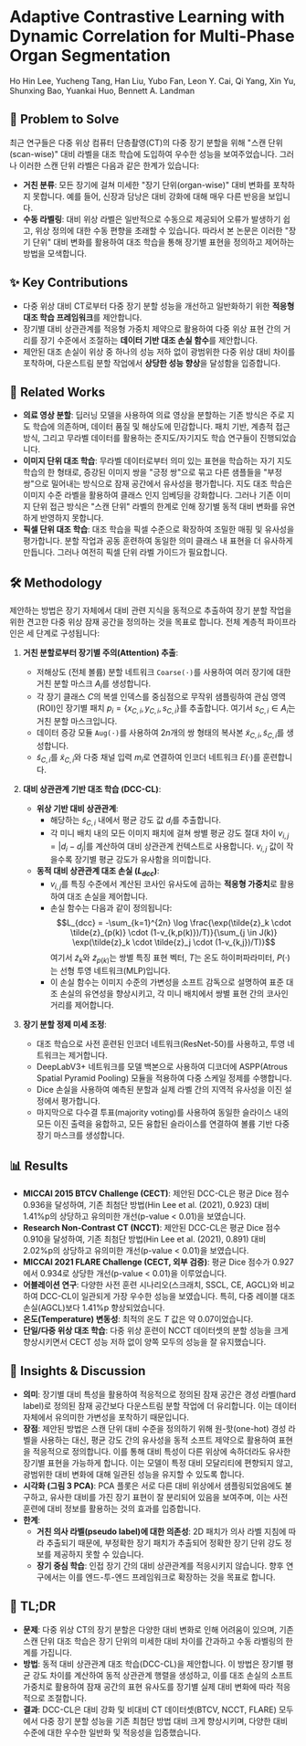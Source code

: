 # Adaptive Contrastive Learning with Dynamic Correlation for Multi-Phase Organ Segmentation

Ho Hin Lee, Yucheng Tang, Han Liu, Yubo Fan, Leon Y. Cai, Qi Yang, Xin Yu, Shunxing Bao, Yuankai Huo, Bennett A. Landman

## 🧩 Problem to Solve

최근 연구들은 다중 위상 컴퓨터 단층촬영(CT)의 다중 장기 분할을 위해 "스캔 단위(scan-wise)" 대비 라벨을 대조 학습에 도입하여 우수한 성능을 보여주었습니다. 그러나 이러한 스캔 단위 라벨은 다음과 같은 한계가 있습니다:

* **거친 분류**: 모든 장기에 걸쳐 미세한 "장기 단위(organ-wise)" 대비 변화를 포착하지 못합니다. 예를 들어, 신장과 담낭은 대비 강화에 대해 매우 다른 반응을 보입니다.
* **수동 라벨링**: 대비 위상 라벨은 일반적으로 수동으로 제공되어 오류가 발생하기 쉽고, 위상 정의에 대한 수동 편향을 초래할 수 있습니다.
따라서 본 논문은 이러한 "장기 단위" 대비 변화를 활용하여 대조 학습을 통해 장기별 표현을 정의하고 제어하는 방법을 모색합니다.

## ✨ Key Contributions

* 다중 위상 대비 CT로부터 다중 장기 분할 성능을 개선하고 일반화하기 위한 **적응형 대조 학습 프레임워크**를 제안합니다.
* 장기별 대비 상관관계를 적응형 가중치 제약으로 활용하여 다중 위상 표현 간의 거리를 장기 수준에서 조절하는 **데이터 기반 대조 손실 함수**를 제안합니다.
* 제안된 대조 손실이 위상 중 하나의 성능 저하 없이 광범위한 다중 위상 대비 차이를 포착하며, 다운스트림 분할 작업에서 **상당한 성능 향상**을 달성함을 입증합니다.

## 📎 Related Works

* **의료 영상 분할**: 딥러닝 모델을 사용하여 의료 영상을 분할하는 기존 방식은 주로 지도 학습에 의존하며, 데이터 품질 및 해상도에 민감합니다. 패치 기반, 계층적 접근 방식, 그리고 무라벨 데이터를 활용하는 준지도/자기지도 학습 연구들이 진행되었습니다.
* **이미지 단위 대조 학습**: 무라벨 데이터로부터 의미 있는 표현을 학습하는 자기 지도 학습의 한 형태로, 증강된 이미지 쌍을 "긍정 쌍"으로 묶고 다른 샘플들을 "부정 쌍"으로 밀어내는 방식으로 잠재 공간에서 유사성을 평가합니다. 지도 대조 학습은 이미지 수준 라벨을 활용하여 클래스 인지 임베딩을 강화합니다. 그러나 기존 이미지 단위 접근 방식은 "스캔 단위" 라벨의 한계로 인해 장기별 동적 대비 변화를 유연하게 반영하지 못합니다.
* **픽셀 단위 대조 학습**: 대조 학습을 픽셀 수준으로 확장하여 조밀한 매핑 및 유사성을 평가합니다. 분할 작업과 공동 훈련하여 동일한 의미 클래스 내 표현을 더 유사하게 만듭니다. 그러나 여전히 픽셀 단위 라벨 가이드가 필요합니다.

## 🛠️ Methodology

제안하는 방법은 장기 자체에서 대비 관련 지식을 동적으로 추출하여 장기 분할 작업을 위한 견고한 다중 위상 잠재 공간을 정의하는 것을 목표로 합니다. 전체 계층적 파이프라인은 세 단계로 구성됩니다:

1. **거친 분할로부터 장기별 주의(Attention) 추출**:
    * 저해상도 (전체 볼륨) 분할 네트워크 `Coarse(·)`를 사용하여 여러 장기에 대한 거친 분할 마스크 $A_i$를 생성합니다.
    * 각 장기 클래스 $C$의 복셀 인덱스를 중심점으로 무작위 샘플링하여 관심 영역(ROI)인 장기별 패치 $p_i = \{x_{C,i}, y_{C,i}, s_{C,i}\}$를 추출합니다. 여기서 $s_{C,i} \in A_i$는 거친 분할 마스크입니다.
    * 데이터 증강 모듈 `Aug(·)`를 사용하여 $2n$개의 쌍 형태의 복사본 $\tilde{x}_{C,i}, \tilde{s}_{C,i}$를 생성합니다.
    * $\tilde{s}_{C,i}$를 $\tilde{x}_{C,i}$와 다중 채널 입력 $m_i$로 연결하여 인코더 네트워크 $E(·)$를 훈련합니다.

2. **대비 상관관계 기반 대조 학습 (DCC-CL)**:
    * **위상 기반 대비 상관관계**:
        * 해당하는 $\tilde{s}_{C,i}$ 내에서 평균 강도 값 $d_i$를 추출합니다.
        * 각 미니 배치 내의 모든 이미지 패치에 걸쳐 쌍별 평균 강도 절대 차이 $v_{i,j} = |d_i - d_j|$를 계산하여 대비 상관관계 컨텍스트로 사용합니다. $v_{i,j}$ 값이 작을수록 장기별 평균 강도가 유사함을 의미합니다.
    * **동적 대비 상관관계 대조 손실 ($L_{dcc}$)**:
        * $v_{i,j}$를 특징 수준에서 계산된 코사인 유사도에 곱하는 **적응형 가중치**로 활용하여 대조 손실을 제어합니다.
        * 손실 함수는 다음과 같이 정의됩니다:
            $$L_{dcc} = -\sum_{k=1}^{2n} \log \frac{\exp(\tilde{z}_k \cdot \tilde{z}_{p(k)} \cdot (1-v_{k,p(k)})/T)}{\sum_{j \in J(k)} \exp(\tilde{z}_k \cdot \tilde{z}_j \cdot (1-v_{k,j})/T)}$$
            여기서 $\tilde{z}_k$와 $\tilde{z}_{p(k)}$는 쌍별 특징 표현 벡터, $T$는 온도 하이퍼파라미터, $P(·)$는 선형 투영 네트워크(MLP)입니다.
        * 이 손실 함수는 이미지 수준의 가변성을 소프트 감독으로 설명하여 표준 대조 손실의 유연성을 향상시키고, 각 미니 배치에서 쌍별 표현 간의 코사인 거리를 제어합니다.

3. **장기 분할 정제 미세 조정**:
    * 대조 학습으로 사전 훈련된 인코더 네트워크(ResNet-50)를 사용하고, 투영 네트워크는 제거합니다.
    * DeepLabV3+ 네트워크를 모델 백본으로 사용하여 디코더에 ASPP(Atrous Spatial Pyramid Pooling) 모듈을 적용하여 다중 스케일 정제를 수행합니다.
    * Dice 손실을 사용하여 예측된 분할과 실제 라벨 간의 지역적 유사성을 이진 설정에서 평가합니다.
    * 마지막으로 다수결 투표(majority voting)를 사용하여 동일한 슬라이스 내의 모든 이진 출력을 융합하고, 모든 융합된 슬라이스를 연결하여 볼륨 기반 다중 장기 마스크를 생성합니다.

## 📊 Results

* **MICCAI 2015 BTCV Challenge (CECT)**: 제안된 DCC-CL은 평균 Dice 점수 0.936을 달성하여, 기존 최첨단 방법(Hin Lee et al. (2021), 0.923) 대비 1.41%p의 상당하고 유의미한 개선(p-value < 0.01)을 보였습니다.
* **Research Non-Contrast CT (NCCT)**: 제안된 DCC-CL은 평균 Dice 점수 0.910을 달성하여, 기존 최첨단 방법(Hin Lee et al. (2021), 0.891) 대비 2.02%p의 상당하고 유의미한 개선(p-value < 0.01)을 보였습니다.
* **MICCAI 2021 FLARE Challenge (CECT, 외부 검증)**: 평균 Dice 점수가 0.927에서 0.934로 상당한 개선(p-value < 0.01)을 이루었습니다.
* **어블레이션 연구**: 다양한 사전 훈련 시나리오(스크래치, SSCL, CE, AGCL)와 비교하여 DCC-CL이 일관되게 가장 우수한 성능을 보였습니다. 특히, 다중 레이블 대조 손실(AGCL)보다 1.41%p 향상되었습니다.
* **온도(Temperature) 변동성**: 최적의 온도 $T$ 값은 약 0.07이었습니다.
* **단일/다중 위상 대조 학습**: 다중 위상 훈련이 NCCT 데이터셋의 분할 성능을 크게 향상시키면서 CECT 성능 저하 없이 양쪽 모두의 성능을 잘 유지했습니다.

## 🧠 Insights & Discussion

* **의미**: 장기별 대비 특성을 활용하여 적응적으로 정의된 잠재 공간은 경성 라벨(hard label)로 정의된 잠재 공간보다 다운스트림 분할 작업에 더 유리합니다. 이는 데이터 자체에서 유의미한 가변성을 포착하기 때문입니다.
* **장점**: 제안된 방법은 스캔 단위 대비 수준을 정의하기 위해 원-핫(one-hot) 경성 라벨을 사용하는 대신, 평균 강도 간의 유사성을 동적 소프트 제약으로 활용하여 표현을 적응적으로 정의합니다. 이를 통해 대비 특성이 다른 위상에 속하더라도 유사한 장기별 표현을 가능하게 합니다. 이는 모델이 특정 대비 모달리티에 편향되지 않고, 광범위한 대비 변화에 대해 일관된 성능을 유지할 수 있도록 합니다.
* **시각화 (그림 3 PCA)**: PCA 플롯은 서로 다른 대비 위상에서 샘플링되었음에도 불구하고, 유사한 대비를 가진 장기 표현이 잘 분리되어 있음을 보여주며, 이는 사전 훈련에 대비 정보를 활용하는 것의 효과를 입증합니다.
* **한계**:
  * **거친 의사 라벨(pseudo label)에 대한 의존성**: 2D 패치가 의사 라벨 지침에 따라 추출되기 때문에, 부정확한 장기 패치가 추출되어 정확한 장기 단위 강도 정보를 제공하지 못할 수 있습니다.
  * **장기 중심 학습**: 인접 장기 간의 대비 상관관계를 적응시키지 않습니다. 향후 연구에서는 이를 엔드-투-엔드 프레임워크로 확장하는 것을 목표로 합니다.

## 📌 TL;DR

* **문제**: 다중 위상 CT의 장기 분할은 다양한 대비 변화로 인해 어려움이 있으며, 기존 스캔 단위 대조 학습은 장기 단위의 미세한 대비 차이를 간과하고 수동 라벨링의 한계를 가집니다.
* **방법**: 동적 대비 상관관계 대조 학습(DCC-CL)을 제안합니다. 이 방법은 장기별 평균 강도 차이를 계산하여 동적 상관관계 행렬을 생성하고, 이를 대조 손실의 소프트 가중치로 활용하여 잠재 공간의 표현 유사도를 장기별 실제 대비 변화에 따라 적응적으로 조절합니다.
* **결과**: DCC-CL은 대비 강화 및 비대비 CT 데이터셋(BTCV, NCCT, FLARE) 모두에서 다중 장기 분할 성능을 기존 최첨단 방법 대비 크게 향상시키며, 다양한 대비 수준에 대한 우수한 일반화 및 적응성을 입증했습니다.
